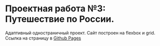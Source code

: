 # Проектная работа №3: Путешествие по России.
Адаптивный одностраничный проект. Сайт построен на flexbox и grid.
  Ссылка на страницу в [Github Pages](https://codedobro.github.io/russian-travel)
